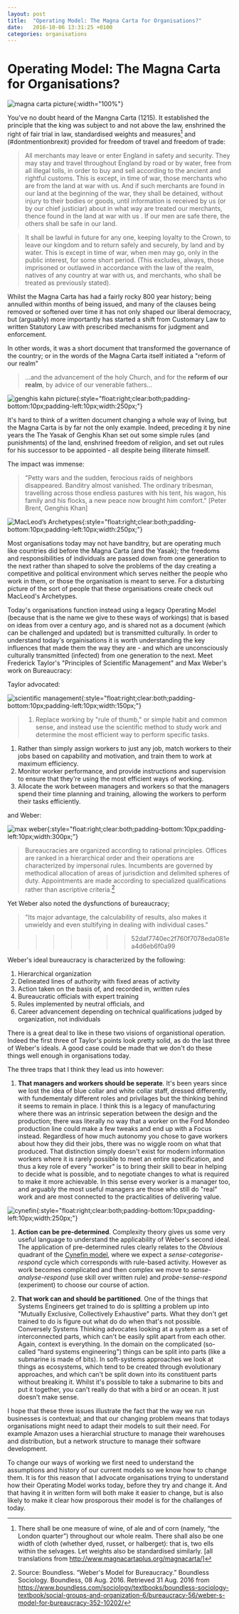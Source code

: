 ```yaml
---
layout: post
title:  "Operating Model: The Magna Carta for Organisations?"
date:   2016-10-06 13:31:25 +0100
categories: organisations
---
```


# Operating Model: The Magna Carta for Organisations?

![magna carta picture](/assets/operating_model/magna_carta.jpg){:width="100%"}

You've no doubt heard of the Mangna Carta (1215). It established the principle that the king was subject to and not above the law, enshrined the right of fair trial in law, standardised weights and measures[^weights] and (#dontmentionbrexit) provided for freedom of travel and freedom of trade:

[^weights]: There shall be one measure of wine, of ale and of corn (namely, “the London quarter”) throughout our whole realm. There shall also be one width of cloth (whether dyed, russet, or halberget): that is, two ells within the selvages. Let weights also be standardised similarly. [all translations from http://www.magnacartaplus.org/magnacarta/]

> All merchants may leave or enter England in safety and security. They may stay and travel throughout England by road or by water, free from all illegal tolls, in order to buy and sell according to the ancient and rightful customs. This is except, in time of war, those merchants who are from the land at war with us. And if such merchants are found in our land at the beginning of the war, they shall be detained, without injury to their bodies or goods, until information is received by us (or by our chief justiciar) about in what way are treated our merchants, thence found in the land at war with us . If our men are safe there, the others shall be safe in our land.

> It shall be lawful in future for any one, keeping loyalty to the Crown, to leave our kingdom and to return safely and securely, by land and by water. This is except in time of war, when men may go, only in the public interest, for some short period. (This excludes, always, those imprisoned or outlawed in accordance with the law of the realm, natives of any country at war with us, and merchants, who shall be treated as previously stated).

Whilst the Magna Carta has had a fairly rocky 800 year history; being annulled within months of being issued, and many of the clauses being removed or softened over time it has not only shaped our liberal democracy, but (arguably) more importantly has started a shift from Customary Law to written Statutory Law with prescribed mechanisms for judgment and enforcement.  

In other words, it was a short document that transformed the governance of the country; or in the words of the Magna Carta itself initiated a "reform of our realm"

> ...and the advancement of the holy Church, and for the **reform of our realm**, by advice of our venerable fathers...

![genghis kahn picture](/assets/operating_model/genghis_kahn.jpg){:style="float:right;clear:both;padding-bottom:10px;padding-left:10px;width:250px;"}

It's hard to think of a written document changing a whole way of living, but the Magna Carta is by far not the only example. Indeed, preceding it by nine years the The Yasak of Genghis Khan set out some simple rules (and punishments) of the land, enshrined freedom of religion, and set out rules for his successor to be appointed - all despite being illiterate himself.

The impact was immense:

> "Petty wars and the sudden, ferocious raids of neighbors disappeared. Banditry almost vanished. The ordinary tribesman, travelling across those endless pastures with his tent, his wagon, his family and his flocks, a new peace now brought him comfort." [Peter Brent, Genghis Khan]

![MacLeod’s Archetypes](http://206hwf3fj4w52u3br03fi242.wpengine.netdna-cdn.com/wp-content/uploads/2009/10/hughMcLeodCompanyHierarchy.jpg){:style="float:right;clear:both;padding-bottom:10px;padding-left:10px;width:250px;"}

Most organisations today may not have banditry, but are operating much like countries did before the Magna Carta (and the Yasak); the freedoms and responsibilities of individuals are passed down from one generation to the next rather than shaped to solve the problems of the day creating a competitive and political environment which serves neither the people who work in them, or those the organisation is meant to serve. For a disturbing picture of the sort of people that these organisations create check out MacLeod's Archetypes.

<div style="clear:both;"/>

Today's organisations function instead using a legacy Operating Model (because that is the name we give to these ways of workings) that is based on ideas from over a century ago, and is shared not as a document (which can be challenged and updated) but is transmitted culturally. In order to understand today's orgainisations it is worth understanding the key influences that made them the way they are - and which are unconsciously culturally transmitted (infected) from one generation to the next. Meet Frederick Taylor's "Principles of Scientific Management" and Max Weber's work on Bureaucracy:


Taylor advocated:

![scientific management](/assets/operating_model/scientific_management.jpg){:style="float:right;clear:both;padding-bottom:10px;padding-left:10px;width:150px;"}


> 1. Replace working by "rule of thumb," or simple habit and common sense, and instead use the scientific method to study work and determine the most efficient way to perform specific tasks.
1. Rather than simply assign workers to just any job, match workers to their jobs based on capability and motivation, and train them to work at maximum efficiency.
1. Monitor worker performance, and provide instructions and supervision to ensure that they're using the most efficient ways of working.
1. Allocate the work between managers and workers so that the managers spend their time planning and training, allowing the workers to perform their tasks efficiently.

and Weber:

![max weber](/assets/operating_model/max_weber.jpg){:style="float:right;clear:both;padding-bottom:10px;padding-left:10px;width:300px;"}

> Bureaucracies are organized according to rational principles. Offices are ranked in a hierarchical order and their operations are characterized by impersonal rules. Incumbents are governed by methodical allocation of areas of jurisdiction and delimited spheres of duty. Appointments are made according to specialized qualifications rather than ascriptive criteria.[^weber]

[^weber]: Source: Boundless. “Weber's Model for Bureaucracy.” Boundless Sociology. Boundless, 08 Aug. 2016. Retrieved 31 Aug. 2016 from https://www.boundless.com/sociology/textbooks/boundless-sociology-textbook/social-groups-and-organization-6/bureaucracy-56/weber-s-model-for-bureaucracy-352-10202/

Yet Weber also noted the dysfunctions of bureaucracy;

> "Its major advantage, the calculability of results, also makes it unwieldy and even stultifying in dealing with individual cases."
>>>>>>> 52daf7740ec2f760f7078eda081ea4d6eb6f0a99

Weber's ideal bureaucracy is characterized by the following:

1. Hierarchical organization
1. Delineated lines of authority with fixed areas of activity
1. Action taken on the basis of, and recorded in, written rules
1. Bureaucratic officials with expert training
1. Rules implemented by neutral officials, and
1. Career advancement depending on technical qualifications judged by organization, not individuals

There is a great deal to like in these two visions of organistional operation. Indeed the first three of Taylor's points look pretty solid, as do the last three of Weber's ideals. A good case could be made that we don't do these things well enough in organisations today.

The three traps that I think they lead us into however:

1. **That managers and workers should be seperate**. It's been years since we lost the idea of blue collar and white collar staff, dressed differently, with fundementaly different roles and privilages but the thinking behind it seems to remain in place. I think this is a legacy of manufacturing where there was an intrinsic seperation between the design and the production; there was literally no way that a worker on the Ford Mondeo production line could make a few tweaks and end up with a Focus instead. Regardless of how much autonomy you chose to gave workers about how they did their jobs, there was no wiggle room on what that produced. That distinction simply doesn't exist for modern information workers where it is rarely possible to meet an entire specification, and thus a key role of every "worker" is to bring their skill to bear in helping to decide what is possible, and to negotiate changes to what is required to make it more achievable. In this sense every worker is a manager too, and arguably the most useful managers are those who still do "real" work and are most connected to the practicalities of delivering value.

![cynefin](/assets/operating_model/cynefin.png){:style="float:right;clear:both;padding-bottom:10px;padding-left:10px;width:250px;"}

1. **Action can be pre-determined**.  Complexity theory gives us some very useful language to understand the applicability of Weber's second ideal. The application of pre-determined rules clearly relates to the *Obvious* quadrant of the [Cynefin model](https://www.youtube.com/watch?v=N7oz366X0-8), where we expect a *sense-categorise-respond* cycle which corresponds with rule-based activity. However as work becomes complicated and then complex we move to *sense-analyse-respond* (use skill over written rule) and *probe-sense-respond* (experiment) to choose our course of action.

1. **That work can and should be partitioned**. One of the things that Systems Engineers get trained to do is splitting a problem up into "Mutually Exclusive, Collectively Exhaustive" parts. What they don't get trained to do is figure out what do do when that's not possible. Conversely Systems Thinking advocates looking at a system as a set of interconnected parts, which can't be easily split apart from each other. Again, context is everything. In the domain on the complicated (so-called "hard systems engineering") things can be split into parts (like a submarine is made of bits). In soft-systems approaches we look at things as ecosystems, which tend to be created through evolutionary approaches, and which can't be split down into its constituent parts without breaking it. Whilst it's possible to take a submarine to bits and put it together, you can't really do that with a bird or an ocean. It just doesn't make sense.  

I hope that these three issues illustrate the fact that the way we run businesses is contextual; and that our changing problem means that todays organisations might need to adapt their models to suit their need. For example Amazon uses a hierarchial structure to manage their warehouses and distribution, but a network structure to manage their software development.

To change our ways of working we first need to understand the assumptions and history of our current models so we know how to change them. It is for this reason that I advocate organisations trying to understand how their Operating Model works today, before they try and change it. And that having it in written form will both make it easier to change, but is also likely to make it clear how prosporous their model is for the challanges of today.
